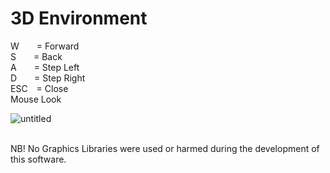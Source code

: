 # 3D Environment

W&emsp;&emsp;= Forward
<br>
S&emsp;&emsp;= Back
<br>
A&emsp;&emsp;= Step Left
<br>
D&emsp;&emsp;= Step Right
<br>
ESC&emsp;= Close
<br>
Mouse Look
<br>

![untitled](https://user-images.githubusercontent.com/8742832/114043400-8b988400-9886-11eb-87f6-1b0784df0316.gif)

<br>
NB! No Graphics Libraries were used or harmed during the development of this software.
